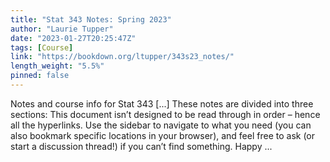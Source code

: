 ```yaml
---
title: "Stat 343 Notes: Spring 2023"
author: "Laurie Tupper"
date: "2023-01-27T20:25:47Z"
tags: [Course]
link: "https://bookdown.org/ltupper/343s23_notes/"
length_weight: "5.5%"
pinned: false
---
```


Notes and course info for Stat 343 [...] These notes are divided into three sections: This document isn’t designed to be read through in order – hence all the hyperlinks. Use the sidebar to navigate to what you need (you can also bookmark specific locations in your browser), and feel free to ask (or start a discussion thread!) if you can’t find something. Happy ...
